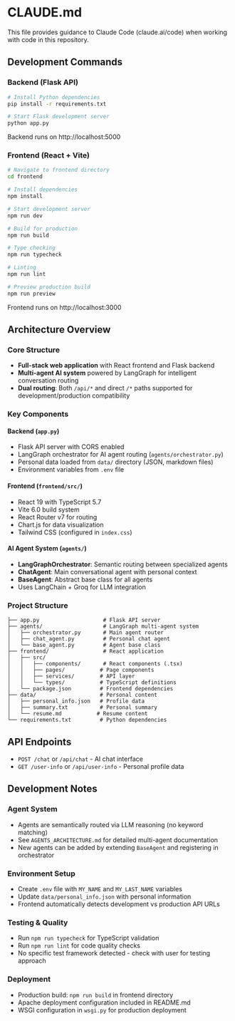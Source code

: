 # CLAUDE.md

This file provides guidance to Claude Code (claude.ai/code) when working with code in this repository.

## Development Commands

### Backend (Flask API)
```bash
# Install Python dependencies
pip install -r requirements.txt

# Start Flask development server
python app.py
```
Backend runs on http://localhost:5000

### Frontend (React + Vite)
```bash
# Navigate to frontend directory
cd frontend

# Install dependencies
npm install

# Start development server
npm run dev

# Build for production
npm run build

# Type checking
npm run typecheck

# Linting
npm run lint

# Preview production build
npm run preview
```
Frontend runs on http://localhost:3000

## Architecture Overview

### Core Structure
- **Full-stack web application** with React frontend and Flask backend
- **Multi-agent AI system** powered by LangGraph for intelligent conversation routing
- **Dual routing**: Both `/api/*` and direct `/*` paths supported for development/production compatibility

### Key Components

#### Backend (`app.py`)
- Flask API server with CORS enabled
- LangGraph orchestrator for AI agent routing (`agents/orchestrator.py`)
- Personal data loaded from `data/` directory (JSON, markdown files)
- Environment variables from `.env` file

#### Frontend (`frontend/src/`)
- React 19 with TypeScript 5.7
- Vite 6.0 build system
- React Router v7 for routing
- Chart.js for data visualization
- Tailwind CSS (configured in `index.css`)

#### AI Agent System (`agents/`)
- **LangGraphOrchestrator**: Semantic routing between specialized agents
- **ChatAgent**: Main conversational agent with personal context
- **BaseAgent**: Abstract base class for all agents
- Uses LangChain + Groq for LLM integration

### Project Structure
```
├── app.py                    # Flask API server
├── agents/                   # LangGraph multi-agent system
│   ├── orchestrator.py       # Main agent router
│   ├── chat_agent.py         # Personal chat agent
│   └── base_agent.py         # Agent base class
├── frontend/                 # React application
│   ├── src/
│   │   ├── components/       # React components (.tsx)
│   │   ├── pages/           # Page components
│   │   ├── services/        # API layer
│   │   └── types/           # TypeScript definitions
│   └── package.json         # Frontend dependencies
├── data/                    # Personal content
│   ├── personal_info.json   # Profile data
│   ├── summary.txt          # Personal summary
│   └── resume.md           # Resume content
└── requirements.txt         # Python dependencies
```

## API Endpoints
- `POST /chat` or `/api/chat` - AI chat interface
- `GET /user-info` or `/api/user-info` - Personal profile data

## Development Notes

### Agent System
- Agents are semantically routed via LLM reasoning (no keyword matching)
- See `AGENTS_ARCHITECTURE.md` for detailed multi-agent documentation
- New agents can be added by extending `BaseAgent` and registering in orchestrator

### Environment Setup
- Create `.env` file with `MY_NAME` and `MY_LAST_NAME` variables
- Update `data/personal_info.json` with personal information
- Frontend automatically detects development vs production API URLs

### Testing & Quality
- Run `npm run typecheck` for TypeScript validation
- Run `npm run lint` for code quality checks
- No specific test framework detected - check with user for testing approach

### Deployment
- Production build: `npm run build` in frontend directory
- Apache deployment configuration included in README.md
- WSGI configuration in `wsgi.py` for production deployment